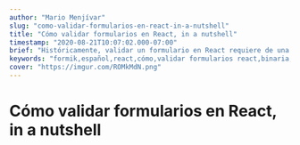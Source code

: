 ```yaml
---
author: "Mario Menjívar"
slug: "como-validar-formularios-en-react-in-a-nutshell"
title: "Cómo validar formularios en React, in a nutshell"
timestamp: "2020-08-21T10:07:02.000-07:00"
brief: "Históricamente, validar un formulario en React requiere de una cantidad impresionante de boilerplate que añade complejidad innecesaria. Veamos cómo librarnos de eso."
keywords: "formik,español,react,cómo,validar formularios react,binaria,blog"
cover: "https://imgur.com/ROMkMdN.png"
---
```


# Cómo validar formularios en React, in a nutshell